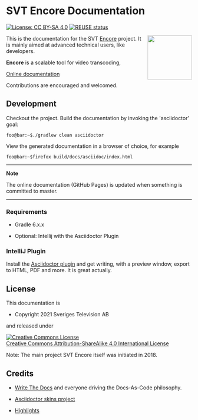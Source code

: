 # SVT Encore Documentation

[![License: CC BY-SA 4.0](https://img.shields.io/badge/License-CC%20BY--SA%204.0-lightgrey.svg)](https://creativecommons.org/licenses/by-sa/4.0/)
[![REUSE status](https://api.reuse.software/badge/github.com/fsfe/reuse-tool)](https://api.reuse.software/info/github.com/fsfe/reuse-tool)

<img align="right" height="120" src="https://raw.githubusercontent.com/svt/encore-doc/main/src/img/encore_doc_logo.png">

This is the documentation for the SVT [Encore](https://github.com/svt/encore) project.
It is mainly aimed at advanced technical users, like developers.

**Encore** is a scalable tool for video transcoding,

[Online documentation](https://svt.github.io/encore-doc/)

Contributions are encouraged and welcomed.

## Development

Checkout the project. Build the documentation by invoking the 'asciidoctor' goal:

```console
foo@bar:~$./gradlew clean asciidoctor
```
    

View the generated documentation in a browser of choice, for example

```console
foo@bar:~$firefox build/docs/asciidoc/index.html
```

---
**Note**

The online documentation (GitHub Pages) is updated when something is committed to master.

---

### Requirements

-   Gradle 6.x.x

-   Optional: Intellij with the Asciidoctor Plugin

### IntelliJ Plugin

Install the [Asciidoctor plugin](https://plugins.jetbrains.com/plugin/7391-asciidoc) and get writing, with a preview window, export to HTML, PDF and more. It is great actually.

## License

This documentation is 

* Copyright 2021 Sveriges Television AB

and released under

<a rel="license" href="http://creativecommons.org/licenses/by-sa/4.0/"><img alt="Creative Commons License" style="border-width:0" src="https://i.creativecommons.org/l/by-sa/4.0/88x31.png" /></a><br /><a rel="license" href="http://creativecommons.org/licenses/by-sa/4.0/">Creative Commons Attribution-ShareAlike 4.0 International License</a>

Note: The main project SVT Encore itself was initiated in 2018.

## Credits

-   [Write The Docs](https://www.writethedocs.org/) and everyone driving the Docs-As-Code philosophy.

- [Asciidoctor skins project](https://github.com/darshandsoni/asciidoctor-skins)

- [Highlights](https://highlightjs.org/)

